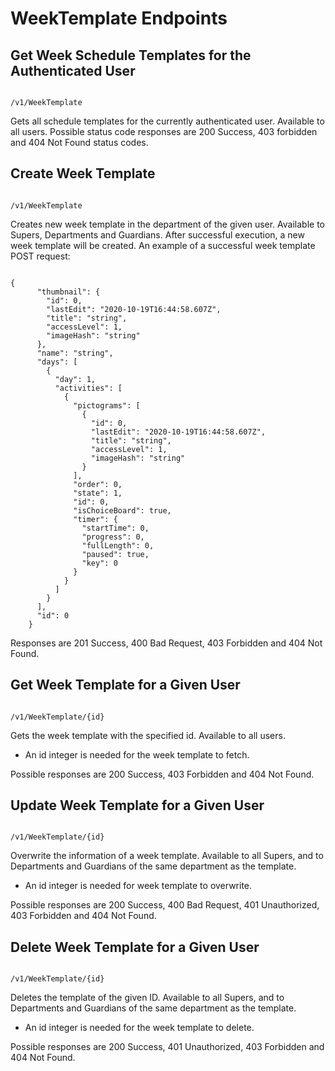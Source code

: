 # WeekTemplate Endpoints

## Get Week Schedule Templates for the Authenticated User

````

/v1/WeekTemplate

```` 

Gets all schedule templates for the currently authenticated user. Available to all users.
Possible status code responses are 200 Success, 403 forbidden and 404 Not Found status codes.

## Create Week Template

````

/v1/WeekTemplate

````

Creates new week template in the department of the given user. Available to Supers, Departments and Guardians.
After successful execution, a new week template will be created.
An example of a successful week template POST request:

````

{
      "thumbnail": {
        "id": 0,
        "lastEdit": "2020-10-19T16:44:58.607Z",
        "title": "string",
        "accessLevel": 1,
        "imageHash": "string"
      },
      "name": "string",
      "days": [
        {
          "day": 1,
          "activities": [
            {
              "pictograms": [
                {
                  "id": 0,
                  "lastEdit": "2020-10-19T16:44:58.607Z",
                  "title": "string",
                  "accessLevel": 1,
                  "imageHash": "string"
                }
              ],
              "order": 0,
              "state": 1,
              "id": 0,
              "isChoiceBoard": true,
              "timer": {
                "startTime": 0,
                "progress": 0,
                "fullLength": 0,
                "paused": true,
                "key": 0
              }
            }
          ]
        }
      ],
      "id": 0
    }

````

Responses are 201 Success, 400 Bad Request, 403 Forbidden and 404 Not Found.

## Get Week Template for a Given User

````

/v1/WeekTemplate/{id}

```` 

Gets the week template with the specified id. Available to all users.

* An id integer is needed for the week template to fetch.

Possible responses are 200 Success, 403 Forbidden and 404 Not Found.

## Update Week Template for a Given User

````

/v1/WeekTemplate/{id}

```` 

Overwrite the information of a week template. Available to all Supers, and to Departments and Guardians of the same department as the template.

* An id integer is needed for week template to overwrite.

Possible responses are 200 Success, 400 Bad Request, 401 Unauthorized, 403 Forbidden and 404 Not Found.

## Delete Week Template for a Given User

````

/v1/WeekTemplate/{id}

```` 

Deletes the template of the given ID. Available to all Supers, and to Departments and Guardians of the same department as the template.

* An id integer is needed for the week template to delete.

Possible responses are 200 Success, 401 Unauthorized, 403 Forbidden and 404 Not Found.